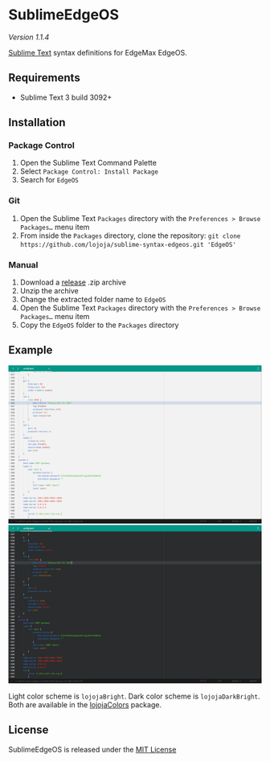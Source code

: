 SublimeEdgeOS
=============

*Version 1.1.4*

[Sublime Text](https://www.sublimetext.com) syntax definitions for EdgeMax EdgeOS.


Requirements
------------

- Sublime Text 3 build 3092+


Installation
------------

### Package Control
1. Open the Sublime Text Command Palette
2. Select `Package Control: Install Package`
3. Search for `EdgeOS`


### Git
1. Open the Sublime Text `Packages` directory with the `Preferences > Browse Packages…` menu item
2. From inside the `Packages` directory, clone the repository:
`git clone https://github.com/lojoja/sublime-syntax-edgeos.git 'EdgeOS'`


### Manual
1. Download a [release](https://github.com/lojoja/sublime-syntax-edgeos/releases) .zip archive
2. Unzip the archive
3. Change the extracted folder name to `EdgeOS`
4. Open the Sublime Text `Packages` directory with the `Preferences > Browse Packages…` menu item
5. Copy the `EdgeOS` folder to the `Packages` directory


Example
-------

![Light](https://raw.githubusercontent.com/lojoja/sublime-syntax-edgeos/master/_screenshot_light.png)
![Dark](https://raw.githubusercontent.com/lojoja/sublime-syntax-edgeos/master/_screenshot_dark.png)

Light color scheme is `lojojaBright`. Dark color scheme is `lojojaDarkBright`. Both are available in the [lojojaColors](https://github.com/lojoja/sublime-lojoja-colors/) package.


License
-------

SublimeEdgeOS is released under the [MIT License](./LICENSE)
